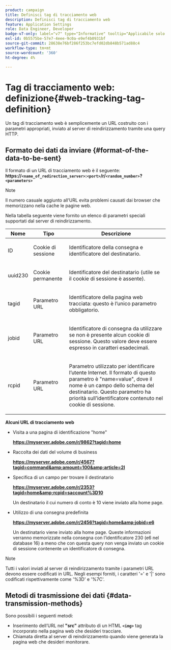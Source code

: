 ```yaml
---
product: campaign
title: Definisci tag di tracciamento web
description: Definisci tag di tracciamento web
feature: Application Settings
role: Data Engineer, Developer
badge-v7-only: label="v7" type="Informative" tooltip="Applicabile solo a Campaign Classic v7"
exl-id: 0b5575be-57e7-4eee-9c0a-e9ef4b0931bf
source-git-commit: 28638e76bf286f253bc7efd02db848b571ad88c4
workflow-type: tm+mt
source-wordcount: '360'
ht-degree: 4%

---
```


# Tag di tracciamento web: definizione{#web-tracking-tag-definition}



Un tag di tracciamento web è semplicemente un URL costruito con i parametri appropriati, inviato al server di reindirizzamento tramite una query HTTP.

## Formato dei dati da inviare {#format-of-the-data-to-be-sent}

Il formato di un URL di tracciamento web è il seguente: **https://`<name_of_redirection_server>`:`<port>`/r/`<random_number>`?`<parameters>`**

>[!NOTE]
>
>Il numero casuale aggiunto all’URL evita problemi causati dai browser che memorizzano nella cache le pagine web.

Nella tabella seguente viene fornito un elenco di parametri speciali supportati dal server di reindirizzamento.

<table>
                     <thead>
                        <tr>
                           <th>Nome</th>
                           <th>Tipo</th>
                           <th>Descrizione</th> 
                        </tr> 
                     </thead>
                     <tbody>
                        <tr>
                           <td>
                              <p>ID</p> 
                           </td>
                           <td>
                              <p>Cookie di sessione</p> 
                           </td>
                           <td>
                              <p>Identificatore della consegna e identificatore del destinatario.</p> 
                           </td> 
                        </tr>
                        <tr>
                           <td>
                              <p>uuid230</p> 
                           </td>
                           <td>
                              <p>Cookie permanente</p> 
                           </td>
                           <td>
                              <p>Identificatore del destinatario (utile se il cookie di sessione è assente).</p> 
                           </td> 
                        </tr>
                        <tr>
                           <td>
                              <p>tagid</p> 
                           </td>
                           <td>
                              <p>Parametro URL</p> 
                           </td>
                           <td>
                              <p>Identificatore della pagina web tracciata: questo è l’unico parametro obbligatorio.</p> 
                           </td> 
                        </tr>
                        <tr>
                           <td>
                              <p>jobid</p> 
                           </td>
                           <td>
                              <p>Parametro URL</p> 
                           </td>
                           <td>
                              <p>Identificatore di consegna da utilizzare se non è presente alcun cookie di sessione. Questo valore deve essere espresso in caratteri esadecimali.
                              </p> 
                           </td> 
                        </tr>
                        <tr>
                           <td>
                              <p>rcpid</p> 
                           </td>
                           <td>
                              <p>Parametro URL</p> 
                           </td>
                           <td>
                              <p>Parametro utilizzato per identificare l’utente Internet. Il formato di questo parametro è "name=value", dove il nome è un campo dello schema del destinatario. Questo parametro ha priorità sull’identificatore contenuto nel cookie di sessione.
                              </p> 
                           </td> 
                        </tr> 
                     </tbody>  
                  </table>

**Alcuni URL di tracciamento web**

* Visita a una pagina di identificazione &quot;home&quot;

  **https://myserver.adobe.com/r/9862?tagid=home**

* Raccolta dei dati del volume di business

  **https://myserver.adobe.com/r/4567?tagid=command&amp;amount=100&amp;article=2l**

* Specifica di un campo per trovare il destinatario

  **https://myserver.adobe.com/r/2353?tagid=home&amp;rcpid=saccount%3D10**

  Un destinatario il cui numero di conto è 10 viene inviato alla home page.

* Utilizzo di una consegna predefinita

  **https://myserver.adobe.com/r/2456?tagid=home&amp;jobid=e6**

  Un destinatario viene inviato alla home page. Queste informazioni verranno memorizzate nella consegna con l’identificatore 230 (e6 nel database 16) a meno che con questa query non venga inviato un cookie di sessione contenente un identificatore di consegna.

>[!NOTE]
>
>Tutti i valori inviati al server di reindirizzamento tramite i parametri URL devono essere codificati in URL. Negli esempi forniti, i caratteri &#39;=&#39; e &#39;|&#39; sono codificati rispettivamente come &#39;%3D&#39; e &#39;%7C&#39;.

## Metodi di trasmissione dei dati {#data-transmission-methods}

Sono possibili i seguenti metodi:

* Inserimento dell’URL nel **&quot;src&quot;** attributo di un HTML **`<img>`** tag incorporato nella pagina web che desideri tracciare.
* Chiamata diretta al server di reindirizzamento quando viene generata la pagina web che desideri monitorare.
